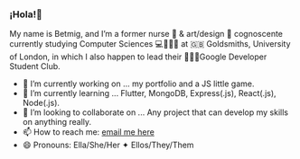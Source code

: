 ### ¡Hola!👋
My name is Betmig, and I’m a former nurse 🏥 & art/design 🎨 cognoscente currently studying Computer Sciences 💻👩🏽‍🔬 at 🇬🇧 Goldsmiths, University of London, in which I also happen to lead their 🧑🏽‍🔬Google Developer Student Club.

- 🔭 I’m currently working on ... my portfolio and a JS little game.
- 🌱 I’m currently learning ... Flutter, MongoDB, Express(.js), React(.js), Node(.js).
- 👯 I’m looking to collaborate on ... Any project that can develop my skills on anything really.
- 📫 How to reach me: [email me here](mailto:betmig.link@betmig.link)
- 😄 Pronouns: Ella/She/Her ✦ Ellos/They/Them

<!--
**betmig/betmig** is a ✨ _special_ ✨ repository because its `README.md` (this file) appears on your GitHub profile.

Here are some ideas to get you started:

- 🔭 I’m currently working on ...
- 🌱 I’m currently learning ...
- 👯 I’m looking to collaborate on ...
- 🤔 I’m looking for help with ...
- 💬 Ask me about ...
- 📫 How to reach me: ...
- 😄 Pronouns: ...
- ⚡ Fun fact: ...
-->
